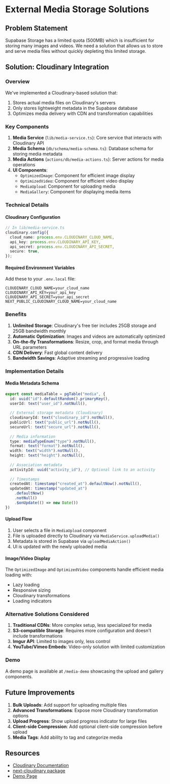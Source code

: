 # External Media Storage Solutions

## Problem Statement

Supabase Storage has a limited quota (500MB) which is insufficient for storing many images and videos. We need a solution that allows us to store and serve media files without quickly depleting this limited storage.

## Solution: Cloudinary Integration

### Overview

We've implemented a Cloudinary-based solution that:

1. Stores actual media files on Cloudinary's servers
2. Only stores lightweight metadata in the Supabase database
3. Optimizes media delivery with CDN and transformation capabilities

### Key Components

1. **Media Service** (`lib/media-service.ts`): Core service that interacts with Cloudinary API
2. **Media Schema** (`db/schema/media-schema.ts`): Database schema for storing media metadata
3. **Media Actions** (`actions/db/media-actions.ts`): Server actions for media operations
4. **UI Components**:
   - `OptimizedImage`: Component for efficient image display
   - `OptimizedVideo`: Component for efficient video display
   - `MediaUpload`: Component for uploading media
   - `MediaGallery`: Component for displaying media items

### Technical Details

#### Cloudinary Configuration

```typescript
// In lib/media-service.ts
cloudinary.config({
  cloud_name: process.env.CLOUDINARY_CLOUD_NAME,
  api_key: process.env.CLOUDINARY_API_KEY,
  api_secret: process.env.CLOUDINARY_API_SECRET,
  secure: true,
});
```

#### Required Environment Variables

Add these to your `.env.local` file:

```
CLOUDINARY_CLOUD_NAME=your_cloud_name
CLOUDINARY_API_KEY=your_api_key
CLOUDINARY_API_SECRET=your_api_secret
NEXT_PUBLIC_CLOUDINARY_CLOUD_NAME=your_cloud_name
```

### Benefits

1. **Unlimited Storage**: Cloudinary's free tier includes 25GB storage and 25GB bandwidth monthly
2. **Automatic Optimization**: Images and videos are automatically optimized
3. **On-the-fly Transformations**: Resize, crop, and format media through URL parameters
4. **CDN Delivery**: Fast global content delivery
5. **Bandwidth Savings**: Adaptive streaming and progressive loading

### Implementation Details

#### Media Metadata Schema

```typescript
export const mediaTable = pgTable("media", {
  id: uuid("id").defaultRandom().primaryKey(),
  userId: text("user_id").notNull(),
  
  // External storage metadata (Cloudinary)
  cloudinaryId: text("cloudinary_id").notNull(),
  publicUrl: text("public_url").notNull(),
  secureUrl: text("secure_url").notNull(),
  
  // Media information
  type: mediaTypeEnum("type").notNull(),
  format: text("format").notNull(),
  width: text("width").notNull(),
  height: text("height").notNull(),
  
  // Association metadata
  activityId: uuid("activity_id"), // Optional link to an activity
  
  // Timestamps
  createdAt: timestamp("created_at").defaultNow().notNull(),
  updatedAt: timestamp("updated_at")
    .defaultNow()
    .notNull()
    .$onUpdate(() => new Date())
})
```

#### Upload Flow

1. User selects a file in `MediaUpload` component
2. File is uploaded directly to Cloudinary via `MediaService.uploadMedia()`
3. Metadata is stored in Supabase via `uploadMediaAction()`
4. UI is updated with the newly uploaded media

#### Image/Video Display

The `OptimizedImage` and `OptimizedVideo` components handle efficient media loading with:

- Lazy loading
- Responsive sizing
- Cloudinary transformations
- Loading indicators

### Alternative Solutions Considered

1. **Traditional CDNs**: More complex setup, less specialized for media
2. **S3-compatible Storage**: Requires more configuration and doesn't include transformations
3. **Imgur API**: Limited to images only, less control
4. **YouTube/Vimeo Embeds**: Video-only solution with limited customization

### Demo

A demo page is available at `/media-demo` showcasing the upload and gallery components.

## Future Improvements

1. **Bulk Uploads**: Add support for uploading multiple files
2. **Advanced Transformations**: Expose more Cloudinary transformation options
3. **Upload Progress**: Show upload progress indicator for large files
4. **Client-side Compression**: Add optional client-side compression before upload
5. **Media Tags**: Add ability to tag and categorize media

## Resources

- [Cloudinary Documentation](https://cloudinary.com/documentation)
- [next-cloudinary package](https://next-cloudinary.spacejelly.dev/)
- [Demo Page](/media-demo) 